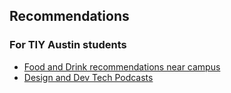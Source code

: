 
## Recommendations
### For TIY Austin students 
* [Food and Drink recommendations near campus](South_Austin_Food_Drink.md)
* [Design and Dev Tech Podcasts](Design_Dev_Tech_Podcasts.md)